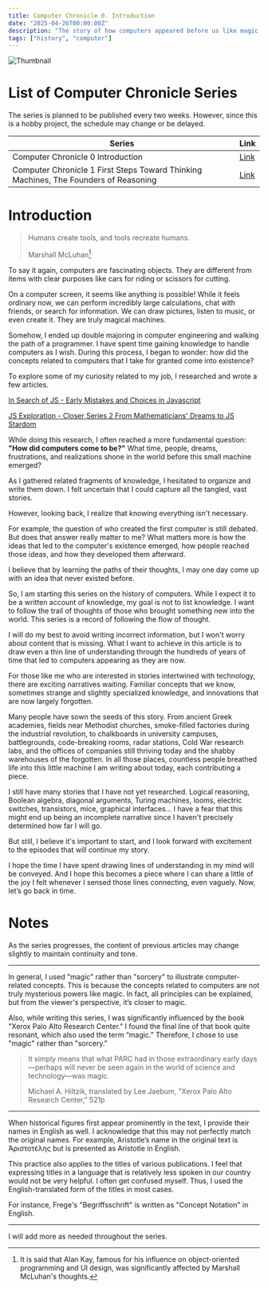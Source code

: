 ```yaml
---
title: Computer Chronicle 0. Introduction
date: "2025-04-26T00:00:00Z"
description: "The story of how computers appeared before us like magic, an introduction."
tags: ["history", "computer"]
---
```


![Thumbnail](./computer-history-0-thumbnail.png)

# List of Computer Chronicle Series

The series is planned to be published every two weeks. However, since this is a hobby project, the schedule may change or be delayed.

| Series | Link |
| --- | --- |
| Computer Chronicle 0 Introduction | [Link](/ko/posts/computer-history-from-scratch-0) |
| Computer Chronicle 1 First Steps Toward Thinking Machines, The Founders of Reasoning | [Link](/ko/posts/computer-history-from-scratch-1) |

# Introduction

> Humans create tools, and tools recreate humans.
>
> Marshall McLuhan[^1]

To say it again, computers are fascinating objects. They are different from items with clear purposes like cars for riding or scissors for cutting.

On a computer screen, it seems like anything is possible! While it feels ordinary now, we can perform incredibly large calculations, chat with friends, or search for information. We can draw pictures, listen to music, or even create it. They are truly magical machines.

Somehow, I ended up double majoring in computer engineering and walking the path of a programmer. I have spent time gaining knowledge to handle computers as I wish. During this process, I began to wonder: how did the concepts related to computers that I take for granted come into existence?

To explore some of my curiosity related to my job, I researched and wrote a few articles.

[In Search of JS - Early Mistakes and Choices in Javascript](https://witch.work/ko/posts/javascript-history-initial-decisions)

[JS Exploration - Closer Series 2 From Mathematicians' Dreams to JS Stardom](https://witch.work/ko/posts/javascript-closure-deep-dive-history)

While doing this research, I often reached a more fundamental question: **"How did computers come to be?"** What time, people, dreams, frustrations, and realizations shone in the world before this small machine emerged?

As I gathered related fragments of knowledge, I hesitated to organize and write them down. I felt uncertain that I could capture all the tangled, vast stories.

However, looking back, I realize that knowing everything isn't necessary.

For example, the question of who created the first computer is still debated. But does that answer really matter to me? What matters more is how the ideas that led to the computer's existence emerged, how people reached those ideas, and how they developed them afterward.

I believe that by learning the paths of their thoughts, I may one day come up with an idea that never existed before. 

So, I am starting this series on the history of computers. While I expect it to be a written account of knowledge, my goal is not to list knowledge. I want to follow the trail of thoughts of those who brought something new into the world. This series is a record of following the flow of thought.

I will do my best to avoid writing incorrect information, but I won't worry about content that is missing. What I want to achieve in this article is to draw even a thin line of understanding through the hundreds of years of time that led to computers appearing as they are now.

For those like me who are interested in stories intertwined with technology, there are exciting narratives waiting. Familiar concepts that we know, sometimes strange and slightly specialized knowledge, and innovations that are now largely forgotten.

Many people have sown the seeds of this story. From ancient Greek academies, fields near Methodist churches, smoke-filled factories during the industrial revolution, to chalkboards in university campuses, battlegrounds, code-breaking rooms, radar stations, Cold War research labs, and the offices of companies still thriving today and the shabby warehouses of the forgotten. In all those places, countless people breathed life into this little machine I am writing about today, each contributing a piece.

I still have many stories that I have not yet researched. Logical reasoning, Boolean algebra, diagonal arguments, Turing machines, looms, electric switches, transistors, mice, graphical interfaces... I have a fear that this might end up being an incomplete narrative since I haven't precisely determined how far I will go.

But still, I believe it's important to start, and I look forward with excitement to the episodes that will continue my story.

I hope the time I have spent drawing lines of understanding in my mind will be conveyed. And I hope this becomes a piece where I can share a little of the joy I felt whenever I sensed those lines connecting, even vaguely. Now, let’s go back in time.

# Notes

As the series progresses, the content of previous articles may change slightly to maintain continuity and tone.

---

In general, I used "magic" rather than "sorcery" to illustrate computer-related concepts. This is because the concepts related to computers are not truly mysterious powers like magic. In fact, all principles can be explained, but from the viewer's perspective, it’s closer to magic.

Also, while writing this series, I was significantly influenced by the book "Xerox Palo Alto Research Center." I found the final line of that book quite resonant, which also used the term “magic.” Therefore, I chose to use "magic" rather than "sorcery."

> It simply means that what PARC had in those extraordinary early days—perhaps will never be seen again in the world of science and technology—was magic.
>
> Michael A. Hiltzik, translated by Lee Jaebum, "Xerox Palo Alto Research Center," 521p

---

When historical figures first appear prominently in the text, I provide their names in English as well. I acknowledge that this may not perfectly match the original names. For example, Aristotle’s name in the original text is Ἀριστοτέλης but is presented as Aristotle in English.

This practice also applies to the titles of various publications. I feel that expressing titles in a language that is relatively less spoken in our country would not be very helpful. I often get confused myself. Thus, I used the English-translated form of the titles in most cases.

For instance, Frege's "Begriffsschrift" is written as "Concept Notation" in English.

---

I will add more as needed throughout the series.

[^1]: It is said that Alan Kay, famous for his influence on object-oriented programming and UI design, was significantly affected by Marshall McLuhan's thoughts.